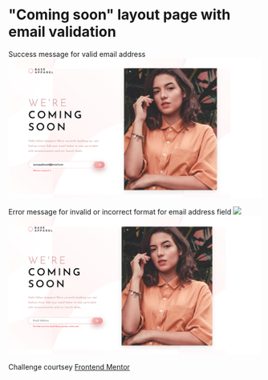 # "Coming soon" layout page with email validation

Success message for valid email address
<img src="images/success.png">

Error message for invalid or incorrect format for email address field
<img src="images/error.png">
<img src="images/blank.png">

Challenge courtsey <a href="https://www.frontendmentor.io?ref=challenge" target="_blank">Frontend Mentor</a>
